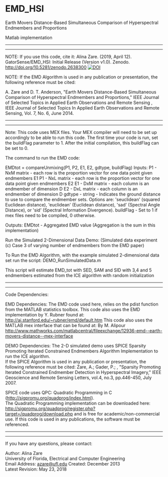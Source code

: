 # EMD_HSI
Earth Movers Distance-Based Simultaneous Comparison of Hyperspectral Endmembers and Proportions

Matlab implementation

****************************************************************
****************************************************************
NOTE: If you use this code, cite it: Alina Zare. (2019, April 12). GatorSense/EMD_HSI: Initial Release (Version v1.0). Zenodo. http://doi.org/10.5281/zenodo.2638300  [![DOI](https://zenodo.org/badge/DOI/10.5281/zenodo.2638300.svg)](https://doi.org/10.5281/zenodo.2638300)

NOTE: If the EMD Algorithm is used in any publication or presentation, the following reference must be cited:

A. Zare and D. T. Anderson, "Earth Movers Distance-Based Simultaneous Comparison of Hyperspectral Endmembers and Proportions," IEEE Journal of Selected Topics in Applied Earth Observations and Remote Sensing , IEEE Journal of Selected Topics In Applied Earth Observations and Remote Sensing, Vol. 7, No. 6, June 2014. 

****************************************************************
****************************************************************
Note: This code uses MEX files.  Your MEX compiler will need to be set up accordingly to be able to run this code.  The first time your code is run, set the buildFlag parameter to 1.  After the initial compilation, this buildFlag can be set to 0. 

The command to run the EMD code: 

EMDtot = compareUnmixing(P1, P2, E1, E2, gdtype, buildFlag) 
Inputs:
   P1 - NxM matrix - each row is the proportion vector for one data point
        given endmembers E1
   P1 - NxL matrix - each row is the proportion vector for one data point
        given endmembers E2
   E1 - DxM matrix - each column is an endmember of dimension D
   E2 - DxL matrix - each column is an endmember of dimension D
   gdtype - string - Indicates the ground distance to use to compare the
        endmember sets.  Options are: 'seuclidean' (squared Euclidean
        distance), 'euclidean' (Euclidean distance), 'sad' (Spectral Angle
        Distance), or 'sid' (Spectral Information Divergence).
   buildFlag - Set to 1 if mex files need to be compiled, 0 otherwise.

Outputs:
    EMDtot - Aggregated EMD value (Aggregation is the sum in this implementation)



Run the Simulated 2-Dimensional Data Demo: (Simulated data experiment (c) Case 3 of varying number of endmembers from the EMD paper)

To Run the EMD Algorithm, with the example simulated 2-dimensional data set run the script: DEMO_RunSimulatedData.m

This script will estimate EMD_tot with SED, SAM and SID with 3,4 and 5 endmembers estimated from the ICE algorithm with random initialization 
   
****************************************************************
****************************************************************
Code Dependencies: 

EMD Dependencies: The EMD code used here, relies on the pdist function from the MATLAB
 statistics toolbox.  This code also uses the EMD implementation by Y. Rubner found at:
   http://ai.stanford.edu/~rubner/emd/default.htm
 This code also uses the MATLAB mex interface that can be found at:
   By M. Alipour
   http://www.mathworks.com/matlabcentral/fileexchange/12936-emd--earth-movers-distance--mex-interface

DEMO Dependencies: The 2-D simulated demo uses SPICE Sparsity Promoting Iterated Constrained Endmembers Algorithm Implementation to run the ICE algorithm.  
 If the SPICE Algorithm is used in any publication or presentation, the following reference must be cited:
 Zare, A.; Gader, P.; , "Sparsity Promoting Iterated Constrained Endmember Detection in Hyperspectral Imagery," IEEE Geoscience and Remote Sensing Letters, vol.4, no.3, pp.446-450, July 2007.

 SPICE code uses QPC: Quadratic Programming in C (http://sigpromu.org/quadprog/index.html).    
 The Quadratic Programming implementation can be downloaded here: http://sigpromu.org/quadprog/register.php?target=/quadprog/download.php
 and is free for academic/non-commercial use.  If this code is used in any publications, the software must be referenced. 
****************************************************************
****************************************************************

If you have any questions, please contact:

Author:  Alina Zare  
University of Florida, Electrical and Computer Engineering  
Email Address: azare@ufl.edu
Created: December 2013  
Latest Revision: May 23, 2018





